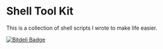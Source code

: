 Shell Tool Kit
==============

This is a collection of shell scripts I wrote to make life easier.


[![Bitdeli Badge](https://d2weczhvl823v0.cloudfront.net/techlivezheng/shell-toolkit/trend.png)](https://bitdeli.com/free "Bitdeli Badge")

